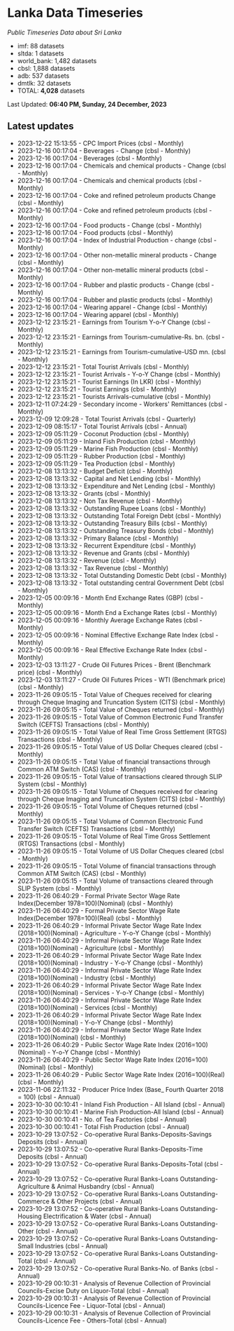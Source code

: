 # Lanka Data Timeseries
*Public Timeseries Data about Sri Lanka*

* imf: 88 datasets
* sltda: 1 datasets
* world_bank: 1,482 datasets
* cbsl: 1,888 datasets
* adb: 537 datasets
* dmtlk: 32 datasets
* TOTAL: **4,028** datasets

Last Updated: **06:40 PM, Sunday, 24 December, 2023**

## Latest updates

* 2023-12-22 15:13:55 - CPC Import Prices (cbsl - Monthly)
* 2023-12-16 00:17:04 - Beverages - Change (cbsl - Monthly)
* 2023-12-16 00:17:04 - Beverages (cbsl - Monthly)
* 2023-12-16 00:17:04 - Chemicals and chemical products - Change (cbsl - Monthly)
* 2023-12-16 00:17:04 - Chemicals and chemical products (cbsl - Monthly)
* 2023-12-16 00:17:04 - Coke and refined petroleum products Change (cbsl - Monthly)
* 2023-12-16 00:17:04 - Coke and refined petroleum products (cbsl - Monthly)
* 2023-12-16 00:17:04 - Food products - Change (cbsl - Monthly)
* 2023-12-16 00:17:04 - Food products (cbsl - Monthly)
* 2023-12-16 00:17:04 - Index of Industrial Production - change (cbsl - Monthly)
* 2023-12-16 00:17:04 - Other non-metallic mineral products - Change (cbsl - Monthly)
* 2023-12-16 00:17:04 - Other non-metallic mineral products (cbsl - Monthly)
* 2023-12-16 00:17:04 - Rubber and plastic products - Change (cbsl - Monthly)
* 2023-12-16 00:17:04 - Rubber and plastic products (cbsl - Monthly)
* 2023-12-16 00:17:04 - Wearing apparel - Change (cbsl - Monthly)
* 2023-12-16 00:17:04 - Wearing apparel (cbsl - Monthly)
* 2023-12-12 23:15:21 - Earnings from Tourism Y-o-Y Change (cbsl - Monthly)
* 2023-12-12 23:15:21 - Earnings from Tourism-cumulative-Rs. bn. (cbsl - Monthly)
* 2023-12-12 23:15:21 - Earnings from Tourism-cumulative-USD mn. (cbsl - Monthly)
* 2023-12-12 23:15:21 - Total Tourist Arrivals (cbsl - Monthly)
* 2023-12-12 23:15:21 - Tourist Arrivals - Y-o-Y Change (cbsl - Monthly)
* 2023-12-12 23:15:21 - Tourist Earnings (In LKR) (cbsl - Monthly)
* 2023-12-12 23:15:21 - Tourist Earnings (cbsl - Monthly)
* 2023-12-12 23:15:21 - Tourists Arrivals-cumulative (cbsl - Monthly)
* 2023-12-11 07:24:29 - Secondary income - Workers' Remittances (cbsl - Monthly)
* 2023-12-09 12:09:28 - Total Tourist Arrivals (cbsl - Quarterly)
* 2023-12-09 08:15:17 - Total Tourist Arrivals (cbsl - Annual)
* 2023-12-09 05:11:29 - Coconut Production (cbsl - Monthly)
* 2023-12-09 05:11:29 - Inland Fish Production (cbsl - Monthly)
* 2023-12-09 05:11:29 - Marine Fish Production (cbsl - Monthly)
* 2023-12-09 05:11:29 - Rubber Production (cbsl - Monthly)
* 2023-12-09 05:11:29 - Tea Production (cbsl - Monthly)
* 2023-12-08 13:13:32 - Budget Deficit (cbsl - Monthly)
* 2023-12-08 13:13:32 - Capital and Net Lending (cbsl - Monthly)
* 2023-12-08 13:13:32 - Expenditure and Net Lending (cbsl - Monthly)
* 2023-12-08 13:13:32 - Grants (cbsl - Monthly)
* 2023-12-08 13:13:32 - Non Tax Revenue (cbsl - Monthly)
* 2023-12-08 13:13:32 - Outstanding Rupee Loans (cbsl - Monthly)
* 2023-12-08 13:13:32 - Outstanding Total Foreign Debt (cbsl - Monthly)
* 2023-12-08 13:13:32 - Outstanding Treasury Bills (cbsl - Monthly)
* 2023-12-08 13:13:32 - Outstanding Treasury Bonds (cbsl - Monthly)
* 2023-12-08 13:13:32 - Primary Balance (cbsl - Monthly)
* 2023-12-08 13:13:32 - Recurrent Expenditure (cbsl - Monthly)
* 2023-12-08 13:13:32 - Revenue and Grants (cbsl - Monthly)
* 2023-12-08 13:13:32 - Revenue (cbsl - Monthly)
* 2023-12-08 13:13:32 - Tax Revenue (cbsl - Monthly)
* 2023-12-08 13:13:32 - Total Outstanding Domestic Debt (cbsl - Monthly)
* 2023-12-08 13:13:32 - Total outstanding central Government Debt (cbsl - Monthly)
* 2023-12-05 00:09:16 - Month End Exchange Rates (GBP) (cbsl - Monthly)
* 2023-12-05 00:09:16 - Month End a Exchange Rates (cbsl - Monthly)
* 2023-12-05 00:09:16 - Monthly Average Exchange Rates (cbsl - Monthly)
* 2023-12-05 00:09:16 - Nominal Effective Exchange Rate Index (cbsl - Monthly)
* 2023-12-05 00:09:16 - Real Effective Exchange Rate Index (cbsl - Monthly)
* 2023-12-03 13:11:27 - Crude Oil Futures Prices - Brent (Benchmark price) (cbsl - Monthly)
* 2023-12-03 13:11:27 - Crude Oil Futures Prices - WTI (Benchmark price) (cbsl - Monthly)
* 2023-11-26 09:05:15 - Total Value of Cheques received for clearing through Cheque Imaging and Truncation System (CITS) (cbsl - Monthly)
* 2023-11-26 09:05:15 - Total Value of Cheques returned (cbsl - Monthly)
* 2023-11-26 09:05:15 - Total Value of Common Electronic Fund Transfer Switch (CEFTS) Transactions (cbsl - Monthly)
* 2023-11-26 09:05:15 - Total Value of Real Time Gross Settlement (RTGS) Transactions (cbsl - Monthly)
* 2023-11-26 09:05:15 - Total Value of US Dollar Cheques cleared (cbsl - Monthly)
* 2023-11-26 09:05:15 - Total Value of financial transactions through Common ATM Switch (CAS) (cbsl - Monthly)
* 2023-11-26 09:05:15 - Total Value of transactions cleared through SLIP System (cbsl - Monthly)
* 2023-11-26 09:05:15 - Total Volume of Cheques received for clearing through Cheque Imaging and Truncation System (CITS) (cbsl - Monthly)
* 2023-11-26 09:05:15 - Total Volume of Cheques returned (cbsl - Monthly)
* 2023-11-26 09:05:15 - Total Volume of Common Electronic Fund Transfer Switch (CEFTS) Transactions (cbsl - Monthly)
* 2023-11-26 09:05:15 - Total Volume of Real Time Gross Settlement (RTGS) Transactions (cbsl - Monthly)
* 2023-11-26 09:05:15 - Total Volume of US Dollar Cheques cleared (cbsl - Monthly)
* 2023-11-26 09:05:15 - Total Volume of financial transactions through Common ATM Switch (CAS) (cbsl - Monthly)
* 2023-11-26 09:05:15 - Total Volume of transactions cleared through SLIP System (cbsl - Monthly)
* 2023-11-26 06:40:29 - Formal Private Sector Wage Rate Index(December 1978=100)(Nominal) (cbsl - Monthly)
* 2023-11-26 06:40:29 - Formal Private Sector Wage Rate Index(December 1978=100)(Real) (cbsl - Monthly)
* 2023-11-26 06:40:29 - Informal Private Sector Wage Rate Index (2018=100)(Nominal) - Agriculture - Y-o-Y Change (cbsl - Monthly)
* 2023-11-26 06:40:29 - Informal Private Sector Wage Rate Index (2018=100)(Nominal) - Agriculture (cbsl - Monthly)
* 2023-11-26 06:40:29 - Informal Private Sector Wage Rate Index (2018=100)(Nominal) - Industry - Y-o-Y Change (cbsl - Monthly)
* 2023-11-26 06:40:29 - Informal Private Sector Wage Rate Index (2018=100)(Nominal) - Industry (cbsl - Monthly)
* 2023-11-26 06:40:29 - Informal Private Sector Wage Rate Index (2018=100)(Nominal) - Services - Y-o-Y Change (cbsl - Monthly)
* 2023-11-26 06:40:29 - Informal Private Sector Wage Rate Index (2018=100)(Nominal) - Services (cbsl - Monthly)
* 2023-11-26 06:40:29 - Informal Private Sector Wage Rate Index (2018=100)(Nominal) - Y-o-Y Change (cbsl - Monthly)
* 2023-11-26 06:40:29 - Informal Private Sector Wage Rate Index (2018=100)(Nominal) (cbsl - Monthly)
* 2023-11-26 06:40:29 - Public Sector Wage Rate Index (2016=100)(Nominal) - Y-o-Y Change (cbsl - Monthly)
* 2023-11-26 06:40:29 - Public Sector Wage Rate Index (2016=100)(Nominal) (cbsl - Monthly)
* 2023-11-26 06:40:29 - Public Sector Wage Rate Index (2016=100)(Real) (cbsl - Monthly)
* 2023-11-06 22:11:32 - Producer Price Index (Base_ Fourth Quarter 2018 = 100) (cbsl - Annual)
* 2023-10-30 00:10:41 - Inland Fish Production - All Island (cbsl - Annual)
* 2023-10-30 00:10:41 - Marine Fish Production-All Island (cbsl - Annual)
* 2023-10-30 00:10:41 - No. of Tea Factories (cbsl - Annual)
* 2023-10-30 00:10:41 - Total Fish Production (cbsl - Annual)
* 2023-10-29 13:07:52 - Co-operative Rural Banks-Deposits-Savings Deposits (cbsl - Annual)
* 2023-10-29 13:07:52 - Co-operative Rural Banks-Deposits-Time Deposits (cbsl - Annual)
* 2023-10-29 13:07:52 - Co-operative Rural Banks-Deposits-Total (cbsl - Annual)
* 2023-10-29 13:07:52 - Co-operative Rural Banks-Loans Outstanding-Agriculture & Animal Husbandry (cbsl - Annual)
* 2023-10-29 13:07:52 - Co-operative Rural Banks-Loans Outstanding-Commerce & Other Projects (cbsl - Annual)
* 2023-10-29 13:07:52 - Co-operative Rural Banks-Loans Outstanding-Housing Electrification & Water (cbsl - Annual)
* 2023-10-29 13:07:52 - Co-operative Rural Banks-Loans Outstanding-Other (cbsl - Annual)
* 2023-10-29 13:07:52 - Co-operative Rural Banks-Loans Outstanding-Small Industries (cbsl - Annual)
* 2023-10-29 13:07:52 - Co-operative Rural Banks-Loans Outstanding-Total (cbsl - Annual)
* 2023-10-29 13:07:52 - Co-operative Rural Banks-No. of Banks (cbsl - Annual)
* 2023-10-29 00:10:31 - Analysis of Revenue Collection of Provincial Councils-Excise Duty on Liquor-Total (cbsl - Annual)
* 2023-10-29 00:10:31 - Analysis of Revenue Collection of Provincial Councils-Licence Fee - Liquor-Total (cbsl - Annual)
* 2023-10-29 00:10:31 - Analysis of Revenue Collection of Provincial Councils-Licence Fee - Others-Total (cbsl - Annual)